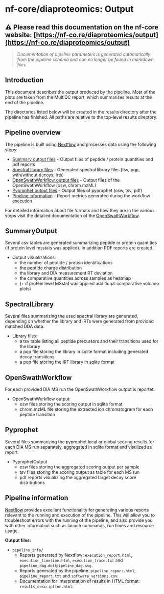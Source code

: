 # nf-core/diaproteomics: Output

## :warning: Please read this documentation on the nf-core website: [https://nf-co.re/diaproteomics/output](https://nf-co.re/diaproteomics/output)

> _Documentation of pipeline parameters is generated automatically from the pipeline schema and can no longer be found in markdown files._

## Introduction

This document describes the output produced by the pipeline. Most of the plots are taken from the MultiQC report, which summarises results at the end of the pipeline.

The directories listed below will be created in the results directory after the pipeline has finished. All paths are relative to the top-level results directory.

## Pipeline overview

The pipeline is built using [Nextflow](https://www.nextflow.io/)
and processes data using the following steps:

* [Summary output files](#SummaryOutput) - Output files of peptide / protein quantities and pdf reports
* [Spectral library files](#SpectralLibrary) - Generated spectral library files (tsv, pqp, with/without decoys, irts)
* [OpenSwathWorkflow output files](#OpenSwathWorkflow) - Output files of the OpenSwathWorkflow (osw, chrom.mzML)
* [Pyprophet output files](#Pyprophet) - Output files of pyprophet (osw, tsv, pdf)
* [Pipeline information](#pipeline-information) - Report metrics generated during the workflow execution

For detailed information about file formats and how they are in the various steps visit the detailed documentation of the [OpenSwathWorkflow](http://openswath.org/en/latest/docs/openswath.html).

## SummaryOutput

Several csv tables are generated summarizing peptide or protein quantities (if protein level msstats was applied). In addition PDF reports are created.

* Output visualizations:
  *  the number of peptide / protein identifications
  *  the peptide charge distribution
  *  the library and DIA measurement RT deviation
  *  the comparative quantities across samples as heatmap
  *  (+ if protein level MSstat was applied additional comparative volcano plots)

## SpectralLibrary

Several files summarizing the used spectral library are generated, depending on whether the library and iRTs were generated from provided matched DDA data.

* Library files:
  * a tsv table listing all peptide precursors and their transitions used for the library
  * a pqp file storing the library in sqlite format including generated decoy transitions
  * a pqp file storing the iRT library in sqlite format

## OpenSwathWorkflow

For each provided DIA MS run the OpenSwathWorkflow output is reportet.

* OpenSwathWorkflow output:
  * osw files storing the scoring output in sqlite format
  * chrom.mzML file storing the extracted ion chromatogram for each peptide transition

## Pyprophet

Several files summarizing the pyprophet local or global scoring results for each DIA MS run separately, aggregated in sqlite format and visulized as report.

* PyprophetOutput
  * osw files storing the aggregated scoring output per sample
  * tsv files storing the scoring output as table for each MS run
  * pdf reports visualizing the aggregated target decoy score distributions

## Pipeline information

[Nextflow](https://www.nextflow.io/docs/latest/tracing.html) provides excellent functionality for generating various reports relevant to the running and execution of the pipeline. This will allow you to troubleshoot errors with the running of the pipeline, and also provide you with other information such as launch commands, run times and resource usage.

**Output files:**

* `pipeline_info/`
  * Reports generated by Nextflow: `execution_report.html`, `execution_timeline.html`, `execution_trace.txt` and `pipeline_dag.dot`/`pipeline_dag.svg`.
  * Reports generated by the pipeline: `pipeline_report.html`, `pipeline_report.txt` and `software_versions.csv`.
  * Documentation for interpretation of results in HTML format: `results_description.html`.

